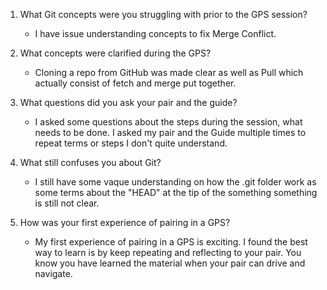 1. What Git concepts were you struggling with prior to the GPS session?

    * I have issue understanding concepts to fix Merge Conflict. 

2. What concepts were clarified during the GPS?
  
    * Cloning a repo from GitHub was made clear as well as Pull which actually consist of fetch and merge put together.

3. What questions did you ask your pair and the guide?
   
    * I asked some questions about the steps during the session, what needs to be done. I asked my pair and the Guide multiple times to repeat terms or steps I don't quite understand.

4. What still confuses you about Git?

    * I still have some vaque understanding on how the .git folder work as some terms about the "HEAD" at the tip of the something something is still not clear. 

5. How was your first experience of pairing in a GPS?

    * My first experience of pairing in a GPS is exciting. I found the best way to learn is by keep repeating and reflecting to your pair. You know you have learned the material when your pair can drive and navigate.